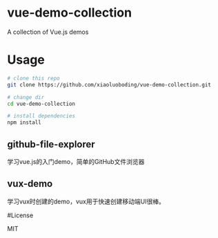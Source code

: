 # vue-demo-collection
A collection of Vue.js demos

# Usage

```bash
# clone this repo
git clone https://github.com/xiaoluoboding/vue-demo-collection.git

# change dir
cd vue-demo-collection

# install dependencies
npm install
```

## github-file-explorer

学习vue.js的入门demo，简单的GitHub文件浏览器

## vux-demo

学习vux时创建的demo，vux用于快速创建移动端UI很棒。

#License

MIT
